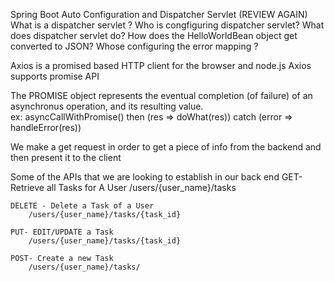  Spring Boot Auto Configuration and Dispatcher Servlet (REVIEW AGAIN)
    What is a dispatcher servlet ? 
    Who is congfiguring dispatcher servlet? 
    What does dispatcher servlet do? 
    How does the HelloWorldBean object get converted to JSON? 
    Whose configuring the error mapping ? 

Axios is a promised based HTTP client for the browser and node.js 
Axios supports promise API 

The PROMISE object represents the eventual completion (of  failure) of an asynchronus operation, and its resulting value.  
    ex: asyncCallWithPromise()
    then (res => doWhat(res))
    catch (error => handleError(res))

We make a get request in order to get a piece of info from the backend and then present it to the client 

Some of the APIs that we are looking to establish in our back end 
    GET- Retrieve all Tasks for A User
        /users/{user_name}/tasks
    
    DELETE - Delete a Task of a User 
        /users/{user_name}/tasks/{task_id}
    
    PUT- EDIT/UPDATE a Task
        /users/{user_name}/tasks/{task_id}

    POST- Create a new Task
        /users/{user_name}/tasks/
